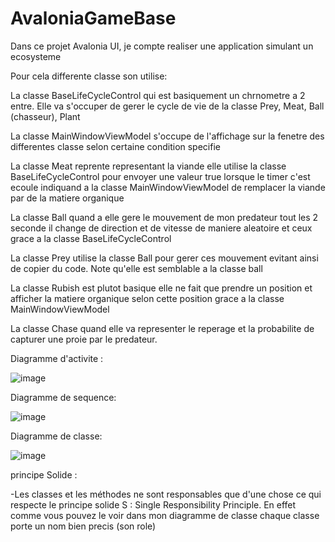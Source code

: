 # AvaloniaGameBase

Dans ce projet Avalonia UI, je compte realiser une application simulant un ecosysteme 

Pour cela differente classe son utilise: 

La classe BaseLifeCycleControl qui est basiquement un chrnometre a 2 entre. Elle va s'occuper de gerer le cycle de vie de la classe Prey, Meat, Ball (chasseur), Plant

La classe MainWindowViewModel s'occupe de l'affichage sur la fenetre des differentes classe selon certaine condition specifie

La classe Meat reprente representant la viande elle utilise la classe BaseLifeCycleControl pour envoyer une valeur true lorsque le timer c'est ecoule indiquand a la classe MainWindowViewModel de remplacer la viande par de la matiere organique

La classe Ball quand a elle gere le mouvement de mon predateur tout les 2 seconde il change de direction et de vitesse de maniere aleatoire et ceux grace a la classe BaseLifeCycleControl

La classe Prey utilise la classe Ball pour gerer ces mouvement evitant ainsi de copier du code. Note qu'elle est semblable a la classe ball 

La classe Rubish est plutot basique elle ne fait que prendre un position et afficher la matiere organique selon cette position grace a la classe MainWindowViewModel

La classe Chase quand elle va representer le reperage et la probabilite de capturer une proie par le predateur. 

Diagramme d'activite :


![image](https://github.com/user-attachments/assets/077df3b3-3993-465e-ba00-f2192009e7aa)


Diagramme de sequence:


![image](https://github.com/user-attachments/assets/d2d0c1a7-2a12-4178-816b-6d2f22cf2df6)



Diagramme de classe:


![image](https://github.com/user-attachments/assets/7bbaba1a-ca02-47a7-a900-5c31ea581cf5)





principe Solide :

-Les classes et les méthodes ne sont responsables que d'une chose ce qui respecte le principe solide S : Single Responsibility Principle. En effet comme vous pouvez le voir dans mon diagramme de classe chaque classe porte un nom bien precis (son role) 







